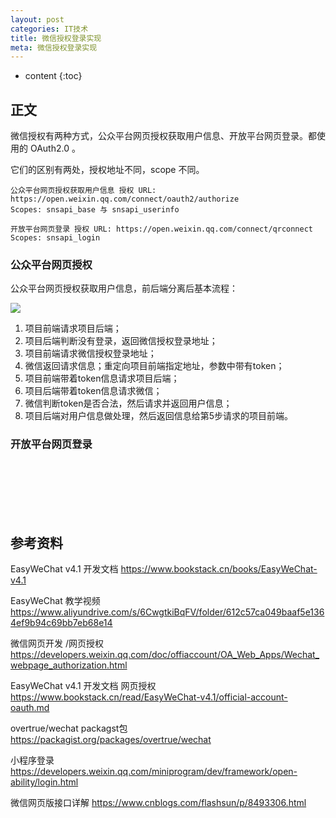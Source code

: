 ```yaml
---
layout: post
categories: IT技术
title: 微信授权登录实现
meta: 微信授权登录实现
---
```

* content
{:toc}
  
## 正文

微信授权有两种方式，公众平台网页授权获取用户信息、开放平台网页登录。都使用的 OAuth2.0 。

它们的区别有两处，授权地址不同，scope 不同。
```
公众平台网页授权获取用户信息 授权 URL: https://open.weixin.qq.com/connect/oauth2/authorize 
Scopes: snsapi_base 与 snsapi_userinfo

开放平台网页登录 授权 URL: https://open.weixin.qq.com/connect/qrconnect 
Scopes: snsapi_login
```

### 公众平台网页授权

公众平台网页授权获取用户信息，前后端分离后基本流程：

![]({{site.baseurl}}/images/20220106/20220106094832.png)

1. 项目前端请求项目后端；
2. 项目后端判断没有登录，返回微信授权登录地址；
3. 项目前端请求微信授权登录地址；
4. 微信返回请求信息；重定向项目前端指定地址，参数中带有token；
5. 项目前端带着token信息请求项目后端；
6. 项目后端带着token信息请求微信；
7. 微信判断token是否合法，然后请求并返回用户信息；
8. 项目后端对用户信息做处理，然后返回信息给第5步请求的项目前端。

### 开放平台网页登录




<br/><br/><br/><br/><br/>
## 参考资料

EasyWeChat v4.1 开发文档 <https://www.bookstack.cn/books/EasyWeChat-v4.1>

EasyWeChat 教学视频 <https://www.aliyundrive.com/s/6CwgtkiBqFV/folder/612c57ca049baaf5e1364ef9b94c69bb7eb68e14>

微信网页开发 /网页授权 <https://developers.weixin.qq.com/doc/offiaccount/OA_Web_Apps/Wechat_webpage_authorization.html>

EasyWeChat v4.1 开发文档 网页授权 <https://www.bookstack.cn/read/EasyWeChat-v4.1/official-account-oauth.md>

overtrue/wechat packagst包 <https://packagist.org/packages/overtrue/wechat>

小程序登录 <https://developers.weixin.qq.com/miniprogram/dev/framework/open-ability/login.html>

微信网页版接口详解 <https://www.cnblogs.com/flashsun/p/8493306.html>

